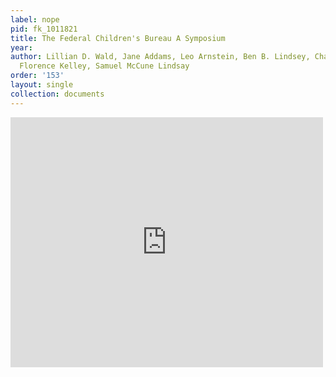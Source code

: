 ```yaml
---
label: nope
pid: fk_1011821
title: The Federal Children's Bureau A Symposium
year:
author: Lillian D. Wald, Jane Addams, Leo Arnstein, Ben B. Lindsey, Charles R. Henderson,
  Florence Kelley, Samuel McCune Lindsay
order: '153'
layout: single
collection: documents
---
```

<iframe src="https://northwestern.app.box.com/embed/s/rkeiqn2fbaai41ucbh3icijxx26x62w2?sortColumn=date&view=list" width="500" height="400" frameborder="0" allowfullscreen webkitallowfullscreen msallowfullscreen></iframe>
